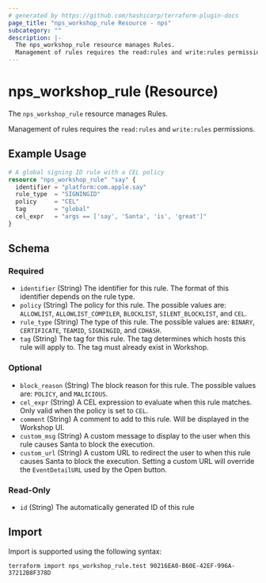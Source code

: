 ```yaml
---
# generated by https://github.com/hashicorp/terraform-plugin-docs
page_title: "nps_workshop_rule Resource - nps"
subcategory: ""
description: |-
  The nps_workshop_rule resource manages Rules.
  Management of rules requires the read:rules and write:rules permissions.
---
```


# nps_workshop_rule (Resource)

The `nps_workshop_rule` resource manages Rules.

Management of rules requires the `read:rules` and `write:rules` permissions.

## Example Usage

```terraform
# A global signing ID rule with a CEL policy
resource "nps_workshop_rule" "say" {
  identifier = "platform:com.apple.say"
  rule_type  = "SIGNINGID"
  policy     = "CEL"
  tag        = "global"
  cel_expr   = "args == ['say', 'Santa', 'is', 'great']"
}
```

<!-- schema generated by tfplugindocs -->
## Schema

### Required

- `identifier` (String) The identifier for this rule. The format of this identifier depends on the rule type.
- `policy` (String) The policy for this rule. The possible values are: `ALLOWLIST`, `ALLOWLIST_COMPILER`, `BLOCKLIST`, `SILENT_BLOCKLIST`, and `CEL`.
- `rule_type` (String) The type of this rule. The possible values are: `BINARY`, `CERTIFICATE`, `TEAMID`, `SIGNINGID`, and `CDHASH`.
- `tag` (String) The tag for this rule. The tag determines which hosts this rule will apply to. The tag must already exist in Workshop.

### Optional

- `block_reason` (String) The block reason for this rule. The possible values are: `POLICY`, and `MALICIOUS`.
- `cel_expr` (String) A CEL expression to evaluate when this rule matches. Only valid when the policy is set to `CEL`.
- `comment` (String) A comment to add to this rule. Will be displayed in the Workshop UI.
- `custom_msg` (String) A custom message to display to the user when this rule causes Santa to block the execution.
- `custom_url` (String) A custom URL to redirect the user to when this rule causes Santa to block the execution. Setting a custom URL will override the `EventDetailURL` used by the Open button.

### Read-Only

- `id` (String) The automatically generated ID of this rule

## Import

Import is supported using the following syntax:

```shell
terraform import nps_workshop_rule.test 90216EA0-B60E-42EF-996A-37212B8F378D
```
